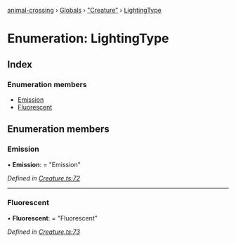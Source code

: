 [animal-crossing](../README.md) › [Globals](../globals.md) › ["Creature"](../modules/_creature_.md) › [LightingType](_creature_.lightingtype.md)

# Enumeration: LightingType

## Index

### Enumeration members

* [Emission](_creature_.lightingtype.md#emission)
* [Fluorescent](_creature_.lightingtype.md#fluorescent)

## Enumeration members

###  Emission

• **Emission**: = "Emission"

*Defined in [Creature.ts:72](https://github.com/Norviah/animal-crossing/blob/37c048c/module/types/Creature.ts#L72)*

___

###  Fluorescent

• **Fluorescent**: = "Fluorescent"

*Defined in [Creature.ts:73](https://github.com/Norviah/animal-crossing/blob/37c048c/module/types/Creature.ts#L73)*
